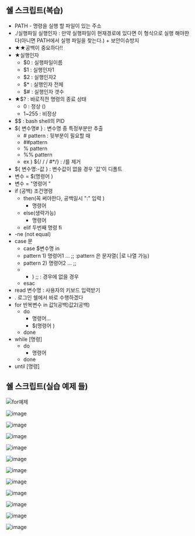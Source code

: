 ## 쉘 스크립트(복습)
- PATH - 명령을 실행 할 파일이 있는 주소
- ./실행파일 실행인자 : 만약 실행파일이 현재경로에 있다면 이 형식으로 실행 해야한다(아니면 PATH에서 실행 파일을 찾는다.) + 보안이슈방지
- ★★공백이 중요하다!!
- ★실행인자
	- $0 : 실행파일이름
	- $1 : 실행인자1
	- $2 : 실행인자2
	- $* : 실행인자 전체
	- $# : 실행인자 갯수
- ★$? : 바로직전 명령의 종료 상태
	- 0 : 정상 ()
	- 1~255 : 비정상
- \$$ : bash shell의 PID
- ${ 변수명# } : 변수명 중 특정부분만 추출
	- \# pattern : 뒷부분이 필요할 때
	- \##pattern
	- % pattern
	- \%% pattern
	- ex ) ${/ / / \#\*/} : /를 제거
- ${ 변수명:-값 } : 변수값이 없을 경우 '값'이 디폴트
- 변수 = $(명령어   )
- 변수 = "명령어   "
- if (공백) 조건명령
	- then(꼭 써야한다, 공백일시 ":" 입력 )
		- 명령어
	- else(생략가능)
		- 명령어
	- elif 두번째 명령
	fi
- -ne (not equal)
- case 문
	- case $변수명 in
	- pattern 1)  명령어1 ... ;; :pattern 은 문자열( |로 나열 가능)
	- pattern 2)  명령어2 ... ;;
	- * ) ;; : 경우에 없을 경우
	- esac
- read 변수명 : 사용자의 키보드 입력받기
- . 로그인 쉘에서 바로 수행하겠다
- for 반복변수 in 값1(공백)값2(공백)
	- do
		- 명령어...
		- $(명령어 )
	- done
- while  \[명령]
	- do
		- 명령어
	- done
- until \[명령]
## 쉘 스크립트(실습 예제 들)
![for예제](https://github.com/ParkSang-Won/NetworkNote/assets/153996996/f1993a1b-df8f-4130-aa99-bb3b69b7c5ac)

![image](https://github.com/ParkSang-Won/NetworkNote/assets/153996996/58dabf08-368f-4f5f-9551-998f46e4ce72)

![image](https://github.com/ParkSang-Won/NetworkNote/assets/153996996/429ffe98-b8b5-4c79-9109-35a78a8d58ac)

![image](https://github.com/ParkSang-Won/NetworkNote/assets/153996996/4e01c78b-21b2-4723-b868-fe48581c4f8e)

![image](https://github.com/ParkSang-Won/NetworkNote/assets/153996996/93142902-bb32-411b-964f-b1857e77cfdf)

![image](https://github.com/ParkSang-Won/NetworkNote/assets/153996996/bf9b2908-92c2-4860-8c6d-fadf331d1b0c)

![image](https://github.com/ParkSang-Won/NetworkNote/assets/153996996/bef82737-4054-4fa3-9ff0-00a39f80bf19)

![image](https://github.com/ParkSang-Won/NetworkNote/assets/153996996/b4ee1fc5-bccb-4e34-9dfd-3adccb526545)

![image](https://github.com/ParkSang-Won/NetworkNote/assets/153996996/8693b0d8-e44a-42e6-bd8d-5d03efd19f69)

![image](https://github.com/ParkSang-Won/NetworkNote/assets/153996996/426c1fd5-6879-4994-8101-8b2a1db3103a)

![image](https://github.com/ParkSang-Won/NetworkNote/assets/153996996/794e282d-333d-4e74-b3e2-689d33f167da)

![image](https://github.com/ParkSang-Won/NetworkNote/assets/153996996/28dea5a6-a65e-4630-abad-802132f45d72)
